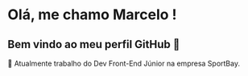 # Olá, me chamo Marcelo ! 
## Bem vindo ao meu perfil GitHub 👋

🔭 Atualmente trabalho do Dev Front-End Júnior na empresa SportBay.



<!--
**MarceloLoure/MarceloLoure** is a ✨ _special_ ✨ repository because its `README.md` (this file) appears on your GitHub profile.

Here are some ideas to get you started:

- 🔭 I’m currently working on ...
- 🌱 I’m currently learning ...
- 👯 I’m looking to collaborate on ...
- 🤔 I’m looking for help with ...
- 💬 Ask me about ...
- 📫 How to reach me: ...
- 😄 Pronouns: ...
- ⚡ Fun fact: ...
-->
